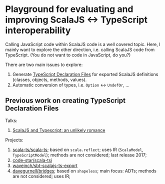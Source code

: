 Playground for evaluating and improving ScalaJS <-> TypeScript interoperability
===

Calling JavaScript code within ScalaJS code is a well covered topic. Here, I mainly want to explore the other direction, i.e. calling ScalaJS code from TypeScript. (You do not want to code in JavaScript, do you?)

There are two main issues to explore:

1. Generate  [TypeScript Declaration Files](https://www.typescriptlang.org/docs/handbook/declaration-files/introduction.html) for exported ScalaJS definitions (classes, objects, methods, values).
1. Automatic conversion of types, i.e. `Option` <-> `UndefOr`, ...


Previous work on creating TypeScript Declaration Files
---

Talks:

1. [ScalaJS and Typescript: an unlikely romance](https://www.youtube.com/watch?v=KTiU6SglU4s)

Projects:

1. [scala-ts/scala-ts](https://github.com/scala-ts/scala-ts);  based on `scala.reflect`; uses IR (`ScalaModel`, `TypeScriptModel`); methods are not considered; last release 2017;
1. [code-star/scala-tsi](https://github.com/code-star/scala-tsi)
1. [waveinch/sbt-scalajs-ts-export](https://github.com/waveinch/sbt-scalajs-ts-export)
1. [davegurnell/bridges](https://github.com/davegurnell/bridges); based on `shapeless`; main focus: ADTs; methods are not considered; uses IR;

 
